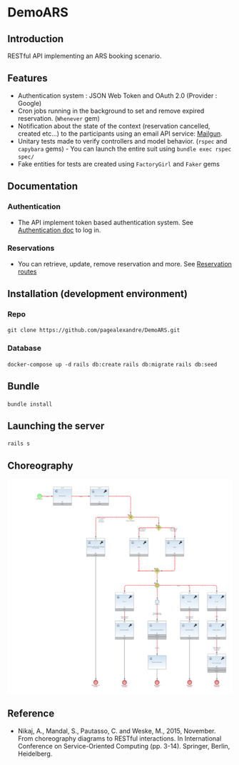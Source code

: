 # DemoARS

## Introduction

RESTful API implementing an ARS booking scenario.

## Features
- Authentication system : JSON Web Token and OAuth 2.0 (Provider : Google)
- Cron jobs running in the background to set and remove expired reservation. (`Whenever` gem)
- Notification about the state of the context (reservation cancelled, created etc...) to the participants using an email API service: [Mailgun](https://www.mailgun.com).
- Unitary tests made to verify controllers and model behavior. (`rspec` and `capybara` gems) - You can launch the entire suit using `bundle exec rspec spec/`
- Fake entities for tests are created using `FactoryGirl` and `Faker` gems

## Documentation

### Authentication

* The API implement token based authentication system. See [Authentication doc](https://github.com/pagealexandre/DemoARS/blob/master/doc/Authentication.md) to log in.

### Reservations
* You can retrieve, update, remove reservation and more. See [Reservation routes](https://github.com/pagealexandre/DemoARS/blob/master/doc/Reservation.md)

## Installation (development environment)

### Repo
`git clone https://github.com/pagealexandre/DemoARS.git`

### Database
`docker-compose up -d`
`rails db:create`
`rails db:migrate`
`rails db:seed`

## Bundle
`bundle install`

## Launching the server
`rails s`

## Choreography

![ARS Scenario](https://github.com/pagealexandre/DemoARS/blob/master/choreography/SecureARSReservationScenario.png)

## Reference
* Nikaj, A., Mandal, S., Pautasso, C. and Weske, M., 2015, November. From choreography diagrams to RESTful interactions. In International Conference on Service-Oriented Computing (pp. 3-14). Springer, Berlin, Heidelberg.
